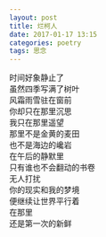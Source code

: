 ```yaml
---
layout: post
title: 烂柯人
date: 2017-01-17 13:15
categories: poetry
tags: 思念
---
```


时间好象静止了  
虽然四季写满了树叶  
风霜雨雪驻在窗前  
你却只在那里沉思  
我只在那里遥望  
那里不是金黄的麦田  
也不是海边的巉岩  
在午后的静默里  
只有谁也不会翻动的书卷  
无人打扰  
你的现实和我的梦境  
便继续让世界平行着  
在那里  
还是第一次的新鲜   